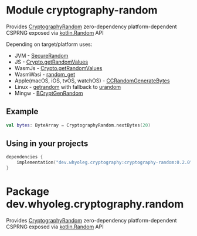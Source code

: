 # Module cryptography-random

Provides [CryptographyRandom][CryptographyRandom] zero-dependency platform-dependent CSPRNG exposed via [kotlin.Random][kotlin.Random] API

Depending on target/platform uses:

* JVM - [SecureRandom](https://docs.oracle.com/javase/8/docs/api/java/security/SecureRandom.html)
* JS - [Crypto.getRandomValues](https://developer.mozilla.org/en-US/docs/Web/API/Crypto/getRandomValues)
* WasmJs - [Crypto.getRandomValues](https://developer.mozilla.org/en-US/docs/Web/API/Crypto/getRandomValues)
* WasmWasi - [random_get](https://wasix.org/docs/api-reference/wasi/random_get)
* Apple(macOS, iOS, tvOS, watchOS) -
  [CCRandomGenerateBytes](https://opensource.apple.com/source/CommonCrypto/CommonCrypto-60074/include/CommonRandom.h.auto.html)
* Linux - [getrandom](https://man7.org/linux/man-pages/man2/getrandom.2.html) with fallback
  to [urandom](https://en.wikipedia.org/wiki//dev/random)
* Mingw - [BCryptGenRandom](https://learn.microsoft.com/en-us/windows/win32/api/bcrypt/nf-bcrypt-bcryptgenrandom)

## Example

```kotlin
val bytes: ByteArray = CryptographyRandom.nextBytes(20)
```

## Using in your projects

```kotlin
dependencies {
    implementation("dev.whyoleg.cryptography:cryptography-random:0.2.0")
}
```

[kotlin.Random]: https://kotlinlang.org/api/latest/jvm/stdlib/kotlin.random/-random/

[CryptographyRandom]: https://whyoleg.github.io/cryptography-kotlin/api/cryptography-random/dev.whyoleg.cryptography.random/-cryptography-random/index.html

# Package dev.whyoleg.cryptography.random

Provides [CryptographyRandom][CryptographyRandom] zero-dependency platform-dependent CSPRNG exposed via [kotlin.Random][kotlin.Random] API

[kotlin.Random]: https://kotlinlang.org/api/latest/jvm/stdlib/kotlin.random/-random/

[CryptographyRandom]: https://whyoleg.github.io/cryptography-kotlin/api/cryptography-random/dev.whyoleg.cryptography.random/-cryptography-random/index.html
